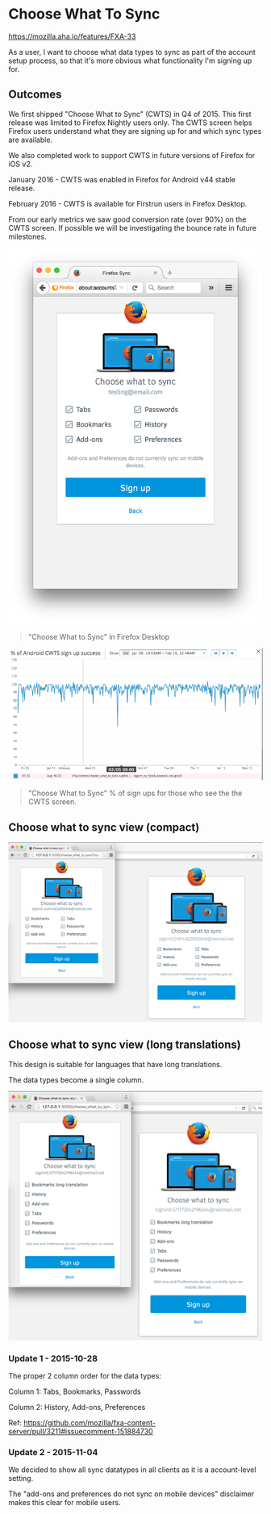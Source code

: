 
Choose What To Sync
======================

https://mozilla.aha.io/features/FXA-33

As a user, I want to choose what data types to sync as part
 of the account setup process, so that it's more obvious what
 functionality I'm signing up for.

## Outcomes

We first shipped "Choose What to Sync" (CWTS) in Q4 of 2015.
This first release was limited to Firefox Nightly users only.
The CWTS screen helps Firefox users understand what they are signing up for and
which sync types are available. 

We also completed work to support CWTS in future versions of Firefox for iOS v2.

January 2016 - CWTS was enabled in Firefox for Android v44 stable release.

February 2016 - CWTS is available for Firstrun users in Firefox Desktop.

From our early metrics we saw good conversion rate (over 90%) on the CWTS screen.
If possible we will be investigating the bounce rate in future milestones.


![](release-desktop.png)
> "Choose What to Sync" in Firefox Desktop

![](release-fennec.png)
> "Choose What to Sync" % of sign ups for those who see the the CWTS screen.

## Choose what to sync view (compact)

![](design1-compact.png)

## Choose what to sync view (long translations)

This design is suitable for languages that have long translations. 

The data types become a single column. 

![](design1-translation.png)

### Update 1 - 2015-10-28

The proper 2 column order for the data types: 

Column 1: Tabs, Bookmarks, Passwords 

Column 2: History, Add-ons, Preferences

Ref: https://github.com/mozilla/fxa-content-server/pull/3211#issuecomment-151884730

### Update 2 - 2015-11-04

We decided to show all sync datatypes in all clients as it is a account-level setting.

The "add-ons and preferences do not sync on mobile devices" disclaimer makes this clear for mobile users.
